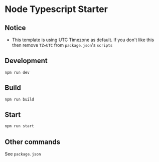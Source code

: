 # Node Typescript Starter

## Notice

- This template is using UTC Timezone as default.
  If you don't like this then remove `TZ=UTC` from `package.json`'s `scripts`

## Development

```
npm run dev
```

## Build

```
npm run build
```

## Start

```sh
npm run start
```

## Other commands

See `package.json`
